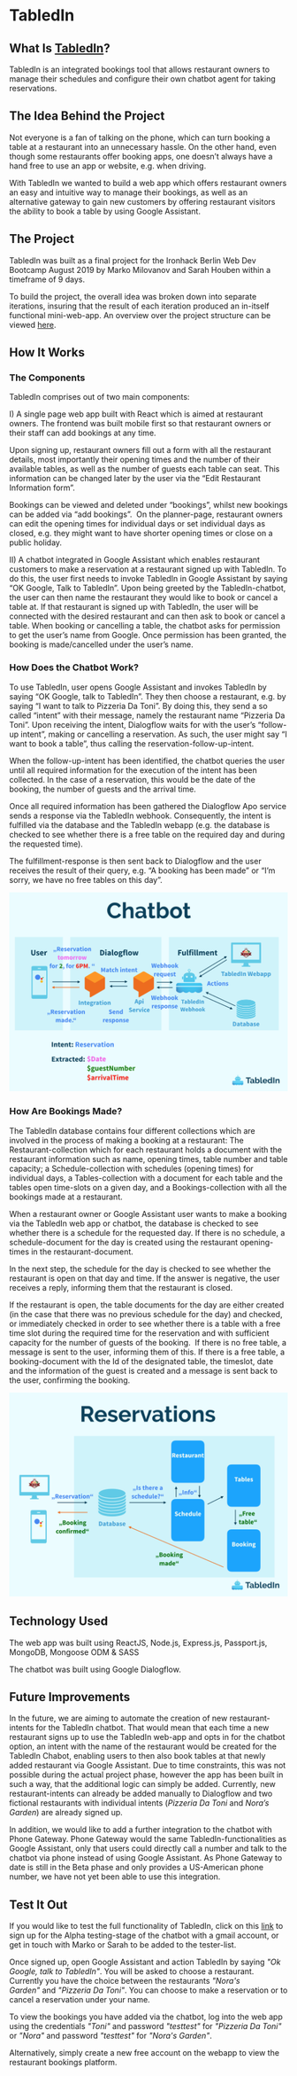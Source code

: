 # TabledIn


## What Is [TabledIn](https://tabledin.herokuapp.com)?

TabledIn is an integrated bookings tool that allows restaurant owners to manage their schedules and configure their own chatbot agent for taking reservations.


## The Idea Behind the Project

Not everyone is a fan of talking on the phone, which can turn booking a table at a restaurant into an unnecessary hassle. On the other hand, even though some restaurants offer booking apps, one doesn’t always have a hand free to use an app or website, e.g. when driving.

With TabledIn we wanted to build a web app which offers restaurant owners an easy and intuitive way to manage their bookings, as well as an alternative gateway to gain new customers by offering restaurant visitors the ability to book a table by using Google Assistant. 


## The Project

TabledIn was built as a final project for the Ironhack Berlin Web Dev Bootcamp August 2019 by Marko Milovanov and Sarah Houben within a timeframe of 9 days. 

To build the project, the overall idea was broken down into separate iterations, insuring that the result of each iteration produced an in-itself functional mini-web-app. An overview over the project structure can be viewed [here](https://trello.com/b/FjhhyXK2/tabledin). 


## How It Works

### The Components

TabledIn comprises out of two main components:

I) A single page web app built with React which is aimed at restaurant owners. The frontend was built mobile first so that       restaurant owners or their staff can add bookings at any time.

Upon signing up, restaurant owners fill out a form with all the restaurant details, most importantly their opening times and the number of their available tables, as well as the number of guests each table can seat. This information can be changed later by the user via the “Edit Restaurant Information form”.

Bookings can be viewed and deleted under “bookings”, whilst new bookings can be added via “add bookings”.  On the planner-page, restaurant owners can edit the opening times for individual days or set individual days as closed, e.g. they might want to have shorter opening times or close on a public holiday.

II) A chatbot integrated in Google Assistant which enables restaurant customers to make a reservation at a restaurant signed up with TabledIn. To do this, the user first needs to invoke TabledIn in Google Assistant by saying “OK Google, Talk to TabledIn”. Upon being greeted by the TabledIn-chatbot, the user can then name the restaurant they would like to book or cancel a table at. If that restaurant is signed up with TabledIn, the user will be connected with the desired restaurant and can then ask to book or cancel a table. When booking or cancelling a table, the chatbot asks for permission to get the user’s name from Google. Once permission has been granted, the booking is made/cancelled under the user’s name.

### How Does the Chatbot Work?

To use TabledIn, user opens Google Assistant and invokes TabledIn by saying “OK Google, talk to TabledIn”. They then choose a restaurant, e.g. by saying “I want to talk to Pizzeria Da Toni”. By doing this, they send a so called “intent” with their message, namely the restaurant name “Pizzeria Da Toni”. Upon receiving the intent, Dialogflow waits for with the user’s “follow-up intent”, making or cancelling a reservation. As such, the user might say “I want to book a table”, thus calling the reservation-follow-up-intent.

When the follow-up-intent has been identified, the chatbot queries the user until all required information for the execution of the intent has been collected. In the case of a reservation, this would be the date of the booking, the number of guests and the arrival time. 

Once all required information has been gathered the Dialogflow Apo service sends a response via the TabledIn webhook. Consequently, the intent is fulfilled via the database and the TabledIn webapp (e.g. the database is checked to see whether there is a free table on the required day and during the requested time).

The fulfillment-response is then sent back to Dialogflow and the user receives the result of their query, e.g. “A booking has been made” or “I’m sorry, we have no free tables on this day”.

![alt text](https://github.com/SarahHouben/TabledIn/blob/master/client/public/Chatbot_TabledIn.png "TabledIn Chatbot")

### How Are Bookings Made?

The TabledIn database contains four different collections which are involved in the process of making a booking at a restaurant: The Restaurant-collection which for each restaurant holds a document with the restaurant information such as name, opening times, table number and table capacity; a Schedule-collection with schedules (opening times) for individual days, a Tables-collection with a document for each table and the tables open time-slots on a given day, and a Bookings-collection with all the bookings made at a restaurant.

When a restaurant owner or Google Assistant user wants to make a booking via the TabledIn web app or chatbot, the database is checked to see whether there is a schedule for the requested day. If there is no schedule, a schedule-document for the day is created using the restaurant opening-times in the restaurant-document.

In the next step, the schedule for the day is checked to see whether the restaurant is open on that day and time. If the answer is negative, the user receives a reply, informing them that the restaurant is closed. 

If the restaurant is open, the table documents for the day are either created (in the case that there was no previous schedule for the day) and checked, or immediately checked in order to see whether there is a table with a free time slot during the required time for the reservation and with sufficient capacity for the number of guests of the booking. 
If there is no free table, a message is sent to the user, informing them of this. If there is a free table, a booking-document with the Id of the designated table, the timeslot, date and the information of the guest is created and a message is sent back to the user, confirming the booking.

![alt text](https://github.com/SarahHouben/TabledIn/blob/master/client/public/Reservations_TabledIn.png "TabledIn Reservations")


## Technology Used

The web app was built using ReactJS, Node.js, Express.js, Passport.js, MongoDB, Mongoose ODM & SASS

The chatbot was built using Google Dialogflow.


## Future Improvements

In the future, we are aiming to automate the creation of new restaurant-intents for the TabledIn chatbot. That would mean that each time a new restaurant signs up to use the TabledIn web-app and opts in for the chatbot option, an intent with the name of the restaurant would be created for the TabledIn Chabot, enabling users to then also book tables at that newly added restaurant via Google Assistant. 
Due to time constraints, this was not possible during the actual project phase, however the app has been built in such a way, that the additional logic can simply be added. Currently, new restaurant-intents can already be added manually to Dialogflow and two fictional restaurants with individual intents (*Pizzeria Da Toni* and *Nora’s Garden*) are already signed up.

In addition, we would like to add a further integration to the chatbot with Phone Gateway. Phone Gateway would the same TabledIn-functionalities as Google Assistant, only that users could directly call a number and talk to the chatbot via phone instead of using Google Assistant. As Phone Gateway to date is still in the Beta phase and only provides a US-American phone number, we have not yet been able to use this integration.


## Test It Out

If you would like to test the full functionality of TabledIn, click on this [link](https://assistant.google.com/services/a/uid/000000691425a561?hl=de) to sign up for the Alpha testing-stage of the chatbot with a gmail account, or get in touch with Marko or Sarah to be added to the tester-list. 

Once signed up, open Google Assistant and action TabledIn by saying *"Ok Google, talk to TabledIn"*. You will be asked to choose a restaurant. Currently you have the choice between the restaurants *"Nora's Garden"* and *"Pizzeria Da Toni"*. You can choose to make a reservation or to cancel a reservation under your name.

To view the bookings you have added via the chatbot, log into the web app using the credentials *"Toni"* and password *"testtest"* for *"Pizzeria Da Toni"* or *"Nora"* and password *"testtest"* for *"Nora's Garden"*.

Alternatively, simply create a new free account on the webapp to view the restaurant bookings platform.
